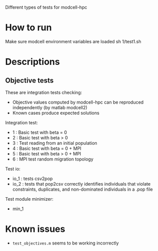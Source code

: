 Different types of tests for modcell-hpc

# How to run
Make sure modcell environment variables are loaded
sh 1/test1.sh

# Descriptions

## Objective tests

These are integration tests checking:
- Objective values computed by modcell-hpc can be reproduced independently (by matlab modcell2)
- Known cases produce expected solutions

Integration test:
- 1 : Basic test with beta = 0
- 2 : Basic test with beta > 0
- 3 : Test reading from an initial population
- 4 : Basic test with beta = 0 + MPI
- 5 : Basic test with beta > 0 + MPI
- 6 : MPI test random migration topology

Test io:
- io_1 : tests csv2pop
- io_2 : tests that pop2csv correctly identifies individuals that violate constraints, duplicates, and non-dominated individuals in a  .pop file

Test module minimizer:
- min_1

# Known issues
- `test_objectives.m` seems to be working incorrectly
